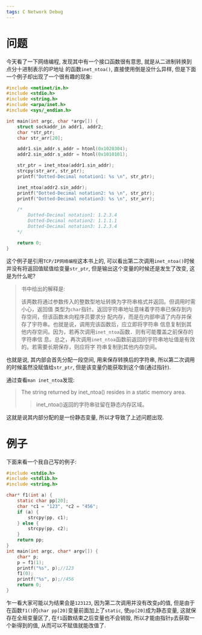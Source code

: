 ```yaml
---
tags: C Network Debug
---
```


# 问题

今天看了一下网络编程, 发现其中有一个接口函数很有意思, 就是从二进制转换到点分十进制表示的IP地址 的函数`inet_ntoa()`, 直接使用倒是没什么异样, 但是下面一个例子却出现了一个很有趣的现象:

```c
#include <netinet/in.h>
#include <stdio.h>
#include <string.h>
#include <arpa/inet.h>
#include <sys/_endian.h>

int main(int argc, char *argv[]) {
    struct sockaddr_in addr1, addr2;
    char *str_ptr;
    char str_arr[20];

    addr1.sin_addr.s_addr = htonl(0x1020304);
    addr2.sin_addr.s_addr = htonl(0x1010101);

    str_ptr = inet_ntoa(addr1.sin_addr);
    strcpy(str_arr, str_ptr);
    printf("Dotted-Decimal notation1: %s \n", str_ptr);

    inet_ntoa(addr2.sin_addr);
    printf("Dotted-Decimal notation2: %s \n", str_ptr);
    printf("Dotted-Decimal notation3: %s \n", str_arr);

    /*
        Dotted-Decimal notation1: 1.2.3.4
        Dotted-Decimal notation2: 1.1.1.1
        Dotted-Decimal notation3: 1.2.3.4
    */

    return 0;
}
```

这个例子是引用`TCP/IP网络编程`这本书上的, 可以看出第二次调用`inet_ntoa()`时候并没有将返回值赋值给变量`str_ptr`, 但是输出这个变量的时候还是发生了改变, 这是为什么呢?

>   书中给出的解释是:
>
>   该两数将通过参数传入的整数型地址转换为字符串格式并返回。但调用时需小心，返回值
>   类型为`char`指针。返回宇符串地址意味着字符串已保存到内存空间，但该函数未向程序员要求分
>   配内存，而是在内部申请了内存并保存了宇符串。也就是说，调用完该函数后，应立即将字符串
>   信息复制到其他内存空间。因为，若再次调用`inet_ntoa`函数．则有可能覆盖之前保存的字符串信
>   息。总之，再次调用`inet_ntoa`函数前返回的宇符串地址值是有效的。若需要长期保存，则应将字
>   符串复制到其他内存空间。

也就是说, 其内部会首先分配一段空间, 用来保存转换后的字符串, 所以第二次调用的时候虽然没赋值给`str_ptr`, 但是该变量仍能获取到这个值(通过指针).

通过查看`man inet_ntoa`发现:

> The string returned by inet_ntoa() resides in a static memory area.
>
> > inet_ntoa()返回的字符串驻留在静态内存区域。

这就是说其内部分配的是一份静态变量, 所以才导致了上述问题出现.

# 例子

下面来看一个我自己写的例子:

```c
#include <stdio.h>
#include <stdlib.h>
#include <string.h>

char* f1(int a) {
    static char pp[20];
    char *c1 = "123", *c2 = "456";
    if (a) {
        strcpy(pp, c1);
    } else {
        strcpy(pp, c2);
    }
    return pp;
}
int main(int argc, char* argv[]) {
    char* p;
    p = f1(1);
    printf("%s", p);//123
    f1(0);
    printf("%s", p);//456
    return 0;
}
```

乍一看大家可能以为结果会是`123123`, 因为第二次调用并没有改变`p`的值, 但是由于在函数`f1()`的`char pp[20]`变量前面加上了`static`, 使`pp[20]`成为静态变量, 这就保存在全局变量区了, 在`f1`函数结束之后变量也不会销毁, 所以才能由指针`p`去获取一个新得到的值, 从而可以不赋值就能改值了.

